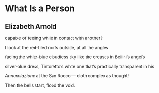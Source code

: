 # What Is a Person
## Elizabeth Arnold
capable of feeling
while in contact with another?

I look at the red-tiled roofs outside,
at all the angles

facing the white-blue cloudless sky
like the creases in Bellini’s angel’s

silver-blue dress, Tintoretto’s white one
that’s practically transparent in his

 _Annunciazione_ at the San Rocco
— cloth complex as thought!

Then the bells start, flood the void.